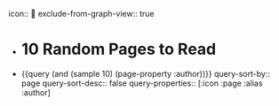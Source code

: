 icon:: 🎲
exclude-from-graph-view:: true

- # 10 Random Pages to Read
- {{query (and (sample 10) (page-property :author))}}
  query-sort-by:: page
  query-sort-desc:: false
  query-properties:: [:icon :page :alias :author]